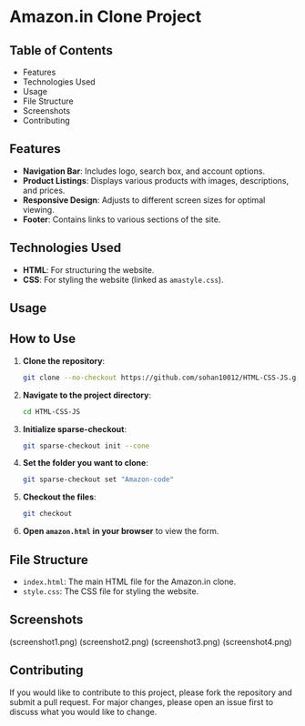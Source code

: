 # Amazon.in Clone Project

## Table of Contents

- Features
- Technologies Used
- Usage
- File Structure
- Screenshots
- Contributing

## Features

- **Navigation Bar**: Includes logo, search box, and account options.
- **Product Listings**: Displays various products with images, descriptions, and prices.
- **Responsive Design**: Adjusts to different screen sizes for optimal viewing.
- **Footer**: Contains links to various sections of the site.

## Technologies Used

- **HTML**: For structuring the website.
- **CSS**: For styling the website (linked as `amastyle.css`).

## Usage

## How to Use

1. **Clone the repository**:
    ```bash
    git clone --no-checkout https://github.com/sohan10012/HTML-CSS-JS.git
    ```
2. **Navigate to the project directory**:
    ```bash
    cd HTML-CSS-JS
    ```
3. **Initialize sparse-checkout**:
    ```bash
    git sparse-checkout init --cone
    ```
4. **Set the folder you want to clone**:
    ```bash
    git sparse-checkout set "Amazon-code"
    ```
5. **Checkout the files**:
    ```bash
    git checkout
    ```
6. **Open `amazon.html` in your browser** to view the form.


## File Structure

- `index.html`: The main HTML file for the Amazon.in clone.
- `style.css`: The CSS file for styling the website.

## Screenshots

(screenshot1.png)
(screenshot2.png)
(screenshot3.png)
(screenshot4.png)

## Contributing

If you would like to contribute to this project, please fork the repository and submit a pull request. For major changes, please open an issue first to discuss what you would like to change.

